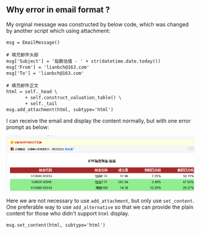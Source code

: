 ## Why error in email format ?

My orginal message was constructed by below code, which was changed by another script which using attachment:

```
msg = EmailMessage()

# 填充邮件头部
msg['Subject'] = '指数估值 - ' + str(datetime.date.today())
msg['From'] = 'lianbch@163.com'
msg['To'] = 'lianbch@163.com'

# 填充邮件正文
html = self._head \
       + self.construct_valuation_table() \
       + self._tail
msg.add_attachment(html, subtype='html')
```

I can receive the email and display the content normally, but with one error prompt as below:

![](./error_display_in_email.png)

Here we are not necessary to use `add_attachment`, but only use `set_content`. One preferable way to use `add_alternative` so that we can provide the plain content for those who didn't support `html` display.

```
msg.set_content(html, subtype='html')
```
